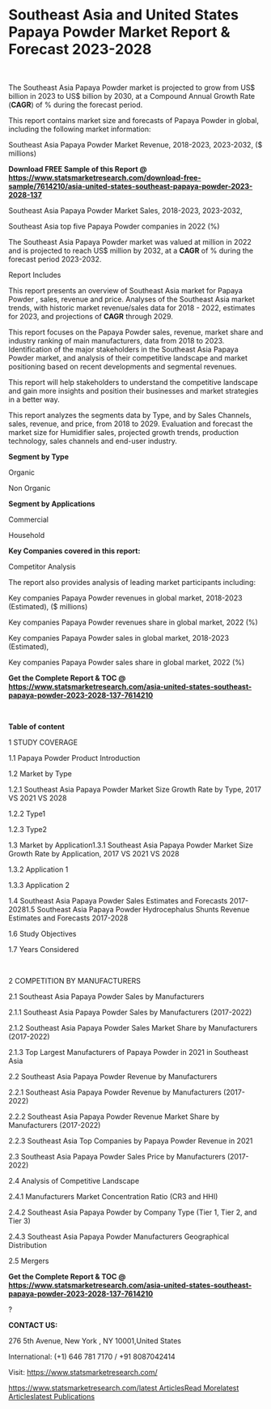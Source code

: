 <h1>Southeast Asia and United States Papaya Powder Market Report & Forecast 2023-2028</h1><br/><p>The Southeast Asia Papaya Powder market is projected to grow from US$ billion in 2023 to US$ billion by 2030, at a Compound Annual Growth Rate (<strong>CAGR</strong>) of % during the forecast period.</p>
 
 
 
 <p>This report contains market size and forecasts of Papaya Powder in global, including the following market information:</p>
 
 
 
 <p>Southeast Asia Papaya Powder Market Revenue, 2018-2023, 2023-2032, ($ millions)</p>
 
 
 
 <p><strong>Download FREE Sample of this Report @ <a href="https://www.statsmarketresearch.com/download-free-sample/7614210/asia-united-states-southeast-papaya-powder-2023-2028-137">https://www.statsmarketresearch.com/download-free-sample/7614210/asia-united-states-southeast-papaya-powder-2023-2028-137</a></strong></p>
 
 
 
 <p>Southeast Asia Papaya Powder Market Sales, 2018-2023, 2023-2032,</p>
 
 
 
 <p>Southeast Asia top five Papaya Powder companies in 2022 (%)</p>
 
 
 
 <p>The Southeast Asia Papaya Powder market was valued at million in 2022 and is projected to reach US$ million by 2032, at a <strong>CAGR</strong> of % during the forecast period 2023-2032.</p>
 
 
 
 <p>Report Includes</p>
 
 
 
 <p>This report presents an overview of Southeast Asia market for Papaya Powder , sales, revenue and price. Analyses of the Southeast Asia market trends, with historic market revenue/sales data for 2018 - 2022, estimates for 2023, and projections of <strong>CAGR</strong> through 2029.</p>
 
 
 
 <p>This report focuses on the Papaya Powder sales, revenue, market share and industry ranking of main manufacturers, data from 2018 to 2023. Identification of the major stakeholders in the Southeast Asia Papaya Powder market, and analysis of their competitive landscape and market positioning based on recent developments and segmental revenues.</p>
 
 
 
 <p>This report will help stakeholders to understand the competitive landscape and gain more insights and position their businesses and market strategies in a better way.</p>
 
 
 
 <p>This report analyzes the segments data by Type, and by Sales Channels, sales, revenue, and price, from 2018 to 2029. Evaluation and forecast the market size for Humidifier sales, projected growth trends, production technology, sales channels and end-user industry.</p>
 
 
 
 <p><strong>Segment by Type</strong></p>
 
 
 
 <p>Organic</p>
 
 
 
 <p>Non Organic</p>
 
 
 
 <p><strong>Segment <strong><strong>by Applications</strong></strong></strong></p>
 
 
 
 <p>Commercial</p>
 
 
 
 <p>Household</p>
 
 
 
 <p><strong>Key Companies covered in this report:</strong></p>
 
 
 
 <p>Competitor Analysis</p>
 
 
 
 <p>The report also provides analysis of leading market participants including:</p>
 
 
 
 <p>Key companies Papaya Powder revenues in global market, 2018-2023 (Estimated), ($ millions)</p>
 
 
 
 <p>Key companies Papaya Powder revenues share in global market, 2022 (%)</p>
 
 
 
 <p>Key companies Papaya Powder sales in global market, 2018-2023 (Estimated),</p>
 
 
 
 <p>Key companies Papaya Powder sales share in global market, 2022 (%)</p>
 
 
 
 <div><b>Get the Complete Report & TOC @ <a href="https://www.statsmarketresearch.com/asia-united-states-southeast-papaya-powder-2023-2028-137-7614210">https://www.statsmarketresearch.com/asia-united-states-southeast-papaya-powder-2023-2028-137-7614210</a></b></div>
 
 
 
 <p><br />
 
 <b>Table of content</b></p>
 
 
 
 <p>1 STUDY COVERAGE<br />
 
 1.1 Papaya Powder Product Introduction<br />
 
 1.2 Market by Type<br />
 
 1.2.1 Southeast Asia Papaya Powder Market Size Growth Rate by Type, 2017 VS 2021 VS 2028<br />
 
 1.2.2 Type1<br />
 
 1.2.3 Type2<br />
 
 1.3 Market by Application1.3.1 Southeast Asia Papaya Powder Market Size Growth Rate by Application, 2017 VS 2021 VS 2028<br />
 
 1.3.2 Application 1<br />
 
 1.3.3 Application 2<br />
 
 1.4 Southeast Asia Papaya Powder Sales Estimates and Forecasts 2017-20281.5 Southeast Asia Papaya Powder Hydrocephalus Shunts Revenue Estimates and Forecasts 2017-2028<br />
 
 1.6 Study Objectives<br />
 
 1.7 Years Considered<br />
 
 <br />
 
 2 COMPETITION BY MANUFACTURERS<br />
 
 2.1 Southeast Asia Papaya Powder Sales by Manufacturers<br />
 
 2.1.1 Southeast Asia Papaya Powder Sales by Manufacturers (2017-2022)<br />
 
 2.1.2 Southeast Asia Papaya Powder Sales Market Share by Manufacturers (2017-2022)<br />
 
 2.1.3 Top Largest Manufacturers of Papaya Powder in 2021 in Southeast Asia<br />
 
 2.2 Southeast Asia Papaya Powder Revenue by Manufacturers<br />
 
 2.2.1 Southeast Asia Papaya Powder Revenue by Manufacturers (2017-2022)<br />
 
 2.2.2 Southeast Asia Papaya Powder Revenue Market Share by Manufacturers (2017-2022)<br />
 
 2.2.3 Southeast Asia Top Companies by Papaya Powder Revenue in 2021<br />
 
 2.3 Southeast Asia Papaya Powder Sales Price by Manufacturers (2017-2022)<br />
 
 2.4 Analysis of Competitive Landscape<br />
 
 2.4.1 Manufacturers Market Concentration Ratio (CR3 and HHI)<br />
 
 2.4.2 Southeast Asia Papaya Powder by Company Type (Tier 1, Tier 2, and Tier 3)<br />
 
 2.4.3 Southeast Asia Papaya Powder Manufacturers Geographical Distribution<br />
 
 2.5 Mergers</p>
 
 
 
 <div><b>Get the Complete Report & TOC @ <a href="https://www.statsmarketresearch.com/asia-united-states-southeast-papaya-powder-2023-2028-137-7614210">https://www.statsmarketresearch.com/asia-united-states-southeast-papaya-powder-2023-2028-137-7614210</a></b></div>
 
 
 
 <p>? </p>
 
 
 
 <p><b>CONTACT US:</b><br />
 
 276 5th Avenue, New York , NY 10001,United States<br />
 
 International: (+1) 646 781 7170 / +91 8087042414<br />
 
 Visit: <a href="https://www.statsmarketresearch.com/">https://www.statsmarketresearch.com/</a><br />
 
 <a href="https://gyeongbokgung.com">https://www.statsmarketresearch.com/</a><a href="https://hallyeomaritime.com">latest Articles</a><a href="https://jingwansa.com">Read More</a><a href="https://nguoiviet.jp/">latest Articles</a><a href="https://www.intelmarketresearch.com/">latest Publications</a></p>